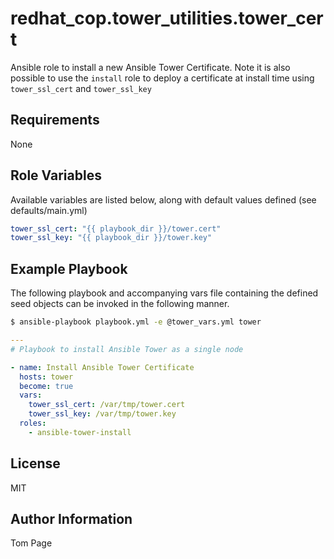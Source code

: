 # redhat_cop.tower_utilities.tower_cert

Ansible role to install a new Ansible Tower Certificate. Note it is also possible to use the `install` role to deploy a certificate at install time using `tower_ssl_cert` and `tower_ssl_key`

## Requirements

None

## Role Variables

Available variables are listed below, along with default values defined (see defaults/main.yml)

```yaml
tower_ssl_cert: "{{ playbook_dir }}/tower.cert"
tower_ssl_key: "{{ playbook_dir }}/tower.key"
```

## Example Playbook

The following playbook and accompanying vars file containing the defined seed objects can be invoked in the following manner.

```sh
$ ansible-playbook playbook.yml -e @tower_vars.yml tower
```

```yaml
---
# Playbook to install Ansible Tower as a single node

- name: Install Ansible Tower Certificate
  hosts: tower
  become: true
  vars:
    tower_ssl_cert: /var/tmp/tower.cert
    tower_ssl_key: /var/tmp/tower.key
  roles:
    - ansible-tower-install
```

## License

MIT

## Author Information

Tom Page
